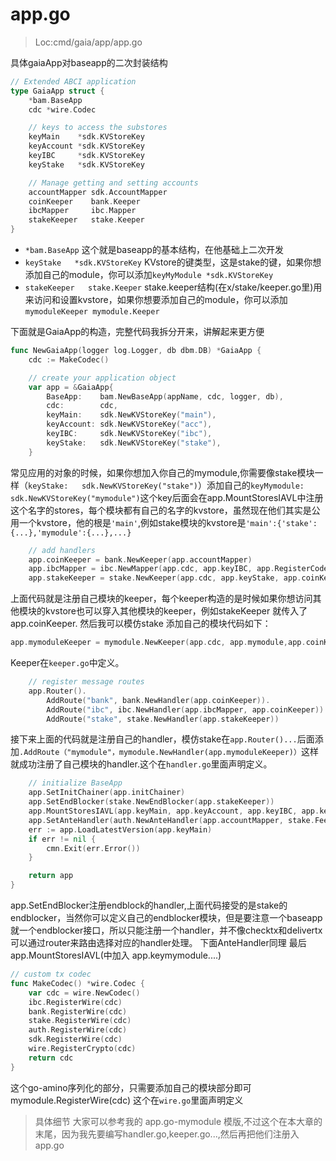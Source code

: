 # app.go
> Loc:cmd/gaia/app/app.go

具体gaiaApp对baseapp的二次封装结构

```go
// Extended ABCI application
type GaiaApp struct {
	*bam.BaseApp
	cdc *wire.Codec

	// keys to access the substores
	keyMain    *sdk.KVStoreKey
	keyAccount *sdk.KVStoreKey
	keyIBC     *sdk.KVStoreKey
	keyStake   *sdk.KVStoreKey

	// Manage getting and setting accounts
	accountMapper sdk.AccountMapper
	coinKeeper    bank.Keeper
	ibcMapper     ibc.Mapper
	stakeKeeper   stake.Keeper
}
```

* `*bam.BaseApp` 这个就是baseapp的基本结构，在他基础上二次开发
* `keyStake   *sdk.KVStoreKey` KVstore的键类型，这是stake的键，如果你想添加自己的module，你可以添加`keyMyModule *sdk.KVStoreKey`
* `stakeKeeper   stake.Keeper` stake.keeper结构(在x/stake/keeper.go里)用来访问和设置kvstore，如果你想要添加自己的module，你可以添加`mymoduleKeeper mymodule.Keeper`



下面就是GaiaApp的构造，完整代码我拆分开来，讲解起来更方便

```go
func NewGaiaApp(logger log.Logger, db dbm.DB) *GaiaApp {
	cdc := MakeCodec()

	// create your application object
	var app = &GaiaApp{
		BaseApp:    bam.NewBaseApp(appName, cdc, logger, db),
		cdc:        cdc,
		keyMain:    sdk.NewKVStoreKey("main"),
		keyAccount: sdk.NewKVStoreKey("acc"),
		keyIBC:     sdk.NewKVStoreKey("ibc"),
		keyStake:   sdk.NewKVStoreKey("stake"),
	}
```
常见应用的对象的时候，如果你想加入你自己的mymodule,你需要像stake模块一样（`keyStake:   sdk.NewKVStoreKey("stake")`）添加自己的`keyMymodule:   sdk.NewKVStoreKey("mymodule")`这个key后面会在app.MountStoresIAVL中注册这个名字的stores，每个模块都有自己的名字的kvstore，虽然现在他们其实是公用一个kvstore，他的根是`'main'`,例如stake模块的kvstore是`'main':{'stake':{...},'mymodule':{...},...}`


```go
	// add handlers
	app.coinKeeper = bank.NewKeeper(app.accountMapper)
	app.ibcMapper = ibc.NewMapper(app.cdc, app.keyIBC, app.RegisterCodespace(ibc.DefaultCodespace))
	app.stakeKeeper = stake.NewKeeper(app.cdc, app.keyStake, app.coinKeeper, app.RegisterCodespace(stake.DefaultCodespace))
```
上面代码就是注册自己模块的keeper，每个keeper构造的是时候如果你想访问其他模块的kvstore也可以穿入其他模块的keeper，例如stakeKeeper 就传入了app.coinKeeper.
然后我可以模仿stake 添加自己的模块代码如下：

```go
app.mymoduleKeeper = mymodule.NewKeeper(app.cdc, app.mymodule,app.coinKeeper,app.stakeKeeper,app.RegisterCodespace(mymodule.DefaultCodespace))
```
Keeper在`keeper.go`中定义。

```go
	// register message routes
	app.Router().
		AddRoute("bank", bank.NewHandler(app.coinKeeper)).
		AddRoute("ibc", ibc.NewHandler(app.ibcMapper, app.coinKeeper)).
		AddRoute("stake", stake.NewHandler(app.stakeKeeper))
```
接下来上面的代码就是注册自己的handler，模仿stake在`app.Router()...`后面添加`.AddRoute（"mymodule"，mymodule.NewHandler(app.mymoduleKeeper)）`这样就成功注册了自己模块的handler.这个在`handler.go`里面声明定义。

```go
	// initialize BaseApp
	app.SetInitChainer(app.initChainer)
	app.SetEndBlocker(stake.NewEndBlocker(app.stakeKeeper))
	app.MountStoresIAVL(app.keyMain, app.keyAccount, app.keyIBC, app.keyStake)
	app.SetAnteHandler(auth.NewAnteHandler(app.accountMapper, stake.FeeHandler))
	err := app.LoadLatestVersion(app.keyMain)
	if err != nil {
		cmn.Exit(err.Error())
	}

	return app
}
```
app.SetEndBlocker注册endblock的handler,上面代码接受的是stake的endblocker，当然你可以定义自己的endblocker模块，但是要注意一个baseapp就一个endblocker接口，所以只能注册一个handler，并不像checktx和delivertx可以通过router来路由选择对应的handler处理。
下面AnteHandler同理
最后app.MountStoresIAVL(中加入 app.keymymodule....)


```go
// custom tx codec
func MakeCodec() *wire.Codec {
	var cdc = wire.NewCodec()
	ibc.RegisterWire(cdc)
	bank.RegisterWire(cdc)
	stake.RegisterWire(cdc)
	auth.RegisterWire(cdc)
	sdk.RegisterWire(cdc)
	wire.RegisterCrypto(cdc)
	return cdc
}
```
这个go-amino序列化的部分，只需要添加自己的模块部分即可mymodule.RegisterWire(cdc)
这个在`wire.go`里面声明定义
>具体细节 大家可以参考我的 app.go-mymodule 模版,不过这个在本大章的末尾，因为我先要编写handler.go,keeper.go...,然后再把他们注册入app.go